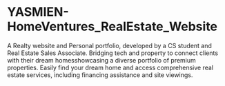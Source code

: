 # YASMIEN-HomeVentures_RealEstate_Website
A Realty website and Personal portfolio, developed by a CS student and Real Estate Sales Associate. Bridging tech and property to connect clients with their dream homesshowcasing a diverse portfolio of premium properties. Easily find your dream home and access comprehensive real estate services, including financing assistance and site viewings.
